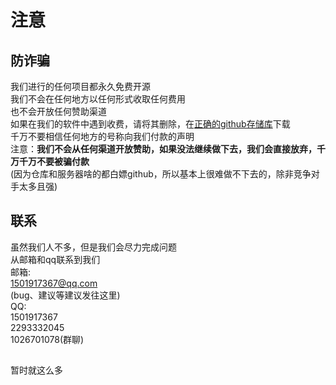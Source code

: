 # 注意
## 防诈骗
我们进行的任何项目都永久免费开源<br>
我们不会在任何地方以任何形式收取任何费用<br>
也不会开放任何赞助渠道<br>
如果在我们的软件中遇到收费，请将其删除，在[正确的github存储库](https://github.com/zhuaidadaya/MCH/releases)下载<br>
千万不要相信任何地方的号称向我们付款的声明<br>
注意：<b>我们不会从任何渠道开放赞助，如果没法继续做下去，我们会直接放弃，千万千万不要被骗付款</b><br>
(因为仓库和服务器啥的都白嫖github，所以基本上很难做不下去的，除非竞争对手太多且强)
## 联系
虽然我们人不多，但是我们会尽力完成问题<br>
从邮箱和qq联系到我们<br>
邮箱:<br>
[1501917367@qq.com](mailto:1501917367@qq.com)<br>
(bug、建议等建议发往这里)<br>
QQ:<br>
1501917367<br>
2293332045<br>
1026701078(群聊)<br>
## 
暂时就这么多
